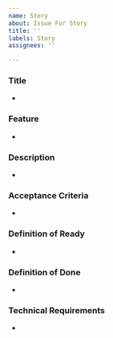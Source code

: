 ```yaml
---
name: Story
about: Issue For Story
title: ''
labels: Story
assignees: ''

---
```


### Title
*
### Feature
*
### Description
*
###  Acceptance Criteria
*
### Definition of Ready
*
### Definition of Done
*
### Technical Requirements
*
